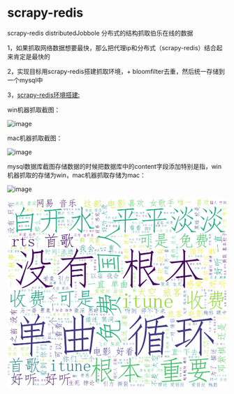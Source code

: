 # scrapy-redis
scrapy-redis distributedJobbole 分布式的结构抓取伯乐在线的数据

1，如果抓取网络数据想要最快，那么把代理ip和分布式（scrapy-redis）结合起来肯定是最快的

2，实现目标用scrapy-redis搭建抓取环境，+ bloomfilter去重，然后统一存储到一个mysql中

3，[scrapy-redis环境搭建:](https://github.com/rmax/scrapy-redis)

win机器抓取截图：

![image](https://github.com/nanmuyao/scrapy-redis/tree/master/ScrapyRedisTest/images/win.png)

mac机器抓取截图：

![image](https://github.com/nanmuyao/scrapy-redis/tree/master/ScrapyRedisTest/images/mac.png)

mysql数据库截图存储数据的时候把数据库中的content字段添加特别是指，win机器抓取的存储为win，mac机器抓取存储为mac：

![image](https://github.com/nanmuyao/scrapy-redis/tree/master/ScrapyRedisTest/images/mysql.png)


![image](https://github.com/nanmuyao/netbean/blob/master/spiders/netBeanMusic.png)

